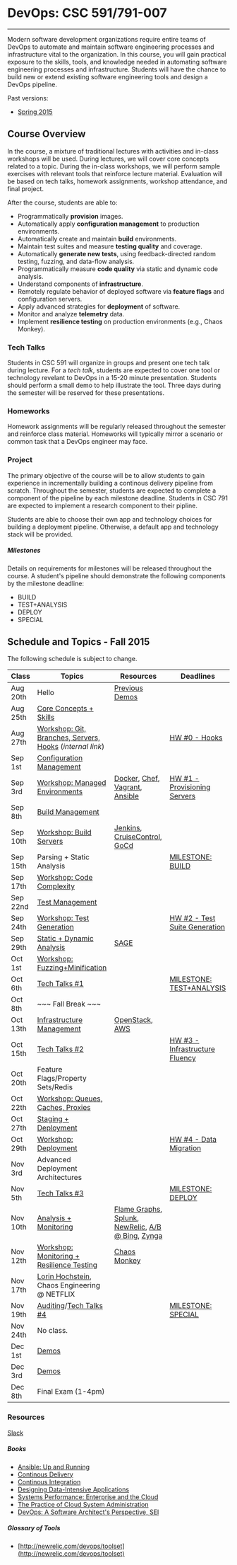 # DevOps: CSC 591/791-007
-------------------------

Modern software development organizations require entire teams of DevOps to automate  and maintain software engineering processes and infrastructure vital to the organization. In this course, you will gain practical exposure to the skills, tools, and knowledge needed in automating software engineering processes and infrastructure. 
Students will have the chance to build new or extend existing software engineering tools and design a DevOps pipeline.

Past versions:
* [Spring 2015 ](https://github.com/CSC-DevOps/Course/tree/Spring2015)

## Course Overview

In the course, a mixture of traditional lectures with activities and in-class workshops will be used.  During lectures, we will cover core concepts related to a topic. During the in-class workshops, we will perform sample exercises with relevant tools that reinforce lecture material.  Evaluation will be based on tech talks, homework assignments, workshop attendance, and final project.

After the course, students are able to:

* Programmatically **provision** images.
* Automatically apply **configuration management** to production environments.
* Automatically create and maintain **build** environments.
* Maintain test suites and measure **testing quality** and coverage.
* Automatically **generate new tests**, using feedback-directed random testing, fuzzing, and data-flow analysis.
* Programmatically measure **code quality** via static and dynamic code analysis.
* Understand components of **infrastructure**.
* Remotely regulate behavior of deployed software via **feature flags** and configuration servers.
* Apply advanced strategies for **deployment** of software.
* Monitor and analyze **telemetry** data.
* Implement **resilience testing** on production environments (e.g., Chaos Monkey).


### Tech Talks

Students in CSC 591 will organize in groups and present one tech talk during lecture.  For a *tech talk*, students are expected to cover one tool or technology revelant to DevOps in a 15-20 minute presentation.  Students should perform a small demo to help illustrate the tool. Three days during the semester will be reserved for these presentations.

### Homeworks

Homework assignments will be regularly released throughout the semester and reinforce class material.  Homeworks will typically mirror a scenario or common task that a DevOps engineer may face.

### Project

The primary objective of the course will be to allow students to gain experience in incrementally building a continous delivery pipeline from scratch.  Throughout the semester, students are expected to complete a component of the pipeline by each milestone deadline.  Students in CSC 791 are expected to implement a research component to their pipline. 

Students are able to choose their own app and technology choices for building a deployment pipeline.  Otherwise, a default app and technology stack will be provided.

##### Milestones

Details on requirements for milestones will be released throughout the course.  A student's pipeline should demonstrate the following components by the milestone deadline:

* BUILD
* TEST+ANALYSIS
* DEPLOY
* SPECIAL

## Schedule and Topics - Fall 2015

The following schedule is subject to change.

| Class    | Topics                           |  Resources |  Deadlines |
|----------|----------------------------------|------------| ----------            |
| Aug 20th  | Hello                            | [Previous Demos](https://docs.google.com/spreadsheets/d/1BdqdwARU_VVfLXXCQSp6gMiggDYUfsrVgxUQeOJMu68/edit#gid=0)     |  &nbsp;               | 
| Aug 25th | [Core Concepts + Skills](https://docs.google.com/presentation/d/1gawFfJyPssbtiLs1-4FGow4Ph1-AHJeEo9B_S8Kvr70/edit)           | &nbsp;     |  &nbsp;               |
| Aug 27th | [Workshop: Git, Branches, Servers, Hooks](https://github.ncsu.edu/CSC-DevOps-Spring2015/ServersWorkshop) (*internal link*) | &nbsp; |  [HW #0 - Hooks](https://github.com/CSC-DevOps/Course/blob/master/HW/HW0.md)               |
| Sep 1st | [Configuration Management](https://docs.google.com/presentation/d/1sVDyCBwFnb1C0xKTswzmhsNn-FKwCXl434uZkAunI6M/edit#slide=id.g3ab49d3b9_154)         | &nbsp;     |  &nbsp;  |
| Sep 3rd | [Workshop: Managed Environments](https://github.com/CSC-DevOps/Course/blob/master/Workshops/CM.md)   | [Docker](https://www.docker.com/), [Chef](https://www.chef.io/chef/), [Vagrant](https://www.vagrantup.com/), [Ansible](http://www.ansible.com/get-started)     |  [HW #1 - Provisioning Servers](https://github.com/CSC-DevOps/Course/blob/master/HW/HW1.md) |
| Sep 8th | [Build Management](https://docs.google.com/presentation/d/1KoMQark9bdaNMBpSBfEewjR1qEic_Fi0nJxN6si6BgA/)                  | &nbsp;    |  &nbsp;               |
| Sep 10th | [Workshop: Build Servers](https://github.com/CSC-DevOps/Course/blob/master/Workshops/Build.md)          | [Jenkins](http://jenkins-ci.org/), [CruiseControl](http://cruisecontrol.sourceforge.net/), [GoCd](http://www.go.cd/)     | &nbsp; |
| Sep 15th  | Parsing + Static Analysis                  |      |  [MILESTONE: BUILD](https://github.com/CSC-DevOps/Course/blob/master/Project/BuildMilestone.md)     |
| Sep 17th  | [Workshop: Code Complexity]()            | &nbsp;     |  &nbsp;               |
| Sep 22nd  | [Test Management](https://docs.google.com/presentation/d/1tuGkWE86C-MwajbOVsUgVoJUletVszwhPHecWEd7ZYU/)                  | &nbsp;     |  &nbsp;     |
| Sep 24th  | [Workshop: Test Generation](https://github.com/CSC-DevOps/TestGeneration/blob/master/README.md) | &nbsp;     |  [HW #2 - Test Suite Generation](https://github.com/CSC-DevOps/Course/blob/master/HW/HW2.md) |
| Sep 29th | [Static + Dynamic Analysis](https://docs.google.com/presentation/d/1Bf-9ASmoYrBsiisseGbxMkXCvPyJtB46zP41y7wFKE0/edit)        | [SAGE](http://queue.acm.org/detail.cfm?id=2094081)     |  &nbsp;               |
| Oct 1st | [Workshop: Fuzzing+Minification](https://github.com/CSC-DevOps/Fuzzing)                | &nbsp;     |   |
| Oct 6th | [Tech Talks #1](https://github.com/CSC-DevOps/Course/blob/master/TechTalks.md)  | &nbsp;     |  [MILESTONE: TEST+ANALYSIS](https://github.com/CSC-DevOps/Course/blob/master/Project/M2.md)    |
| Oct 8th | ~~~ Fall Break ~~~            | &nbsp;     |  |
| Oct 13th| [Infrastructure Management](https://onedrive.live.com/redir?resid=FF912F1DFCF67A6D%211734)        | [OpenStack](http://www.openstack.org/), [AWS]() | &nbsp;  |
| Oct 15th| [Tech Talks #2](https://github.com/CSC-DevOps/Course/blob/master/TechTalks.md) | &nbsp; | [HW #3 - Infrastructure Fluency](https://github.com/CSC-DevOps/Course/blob/master/HW/HW3.md) |
| Oct 20th | Feature Flags/Property Sets/Redis | &nbsp; |
| Oct 22th | [Workshop: Queues, Caches, Proxies](https://github.com/CSC-DevOps/Queues) | &nbsp; |
| Oct 27th |  [Staging + Deployment](https://docs.google.com/presentation/d/1TaiIh6CtkHt-ij8mCVPVrpY0yN2VTVjqfjO_zYX0lEs/edit#slide=id.g2f582368a_0_51)              | &nbsp;     | &nbsp;  | 
| Oct 29th |  [Workshop: Deployment](https://github.com/CSC-DevOps/Deployment)     | &nbsp;     | [HW #4 - Data Migration](https://github.com/CSC-DevOps/Course/blob/master/HW/HW4.md) |
| Nov 3rd  |  Advanced Deployment Architectures                       | &nbsp;   | &nbsp; |
| Nov 5th  |  [Tech Talks #3](https://github.com/CSC-DevOps/Course/blob/master/TechTalks.md)         | &nbsp;     | [MILESTONE: DEPLOY](https://github.com/CSC-DevOps/Course/blob/master/Project/M3.md#milestone-deployment)  |
| Nov 10th | [Analysis + Monitoring](https://docs.google.com/presentation/d/1swei7oeXWZGnXe9gC1jlh4Gd1h9Ri6I6x2kTgKr1BVw/edit?usp=sharing)          | [Flame Graphs](https://www.usenix.org/conference/lisa13/technical-sessions/plenary/gregg), [Splunk](http://www.splunk.com/), [NewRelic](http://newrelic.com/), [A/B @ Bing](http://www.infoq.com/presentations/controlled-experiments), [Zynga](http://blog.amplitude.com/2015/06/24/zynga-analytics-at-its-peak/)      |
| Nov 12th | [Workshop: Monitoring + Resilience Testing](https://github.com/CSC-DevOps/Monitoring) | [Chaos Monkey](https://github.com/Netflix/SimianArmy) | &nbsp; |
| Nov 17th | [Lorin Hochstein](http://lorinhochstein.org/), Chaos Engineering @ NETFLIX	  | &nbsp;     | &nbsp;                   |
| Nov 19th | [Auditing](https://docs.google.com/presentation/d/1lfx-hseYOuriY1STi7Cdtgbd1-LqMmqIxsaWh6ZT5y0/edit)/[Tech Talks #4](https://github.com/CSC-DevOps/Course/blob/master/TechTalks.md) | &nbsp; | [MILESTONE: SPECIAL](https://github.com/CSC-DevOps/Course/blob/master/Project/M4.md#milestone-special) | 
| Nov 24th | No class.             | &nbsp;     | &nbsp; |
| Dec 1st | [Demos](https://docs.google.com/spreadsheets/d/1BdqdwARU_VVfLXXCQSp6gMiggDYUfsrVgxUQeOJMu68/edit?usp=sharing)             | &nbsp;     | &nbsp; |
| Dec 3rd | [Demos](https://docs.google.com/spreadsheets/d/1BdqdwARU_VVfLXXCQSp6gMiggDYUfsrVgxUQeOJMu68/edit?usp=sharing)             | &nbsp;     | &nbsp; |
| Dec 8th | Final Exam (1-4pm)     | &nbsp;     | &nbsp; |


### Resources

[Slack](https://csc-devops.slack.com/)

##### Books

* [Ansible: Up and Running](http://www.ansiblebook.com/)
* [Continous Delivery](http://continuousdelivery.com/)
* [Continous Integration](http://www.amazon.com/Continuous-Integration-Improving-Software-Reducing/dp/0321336380)
* [Designing Data-Intensive Applications](http://dataintensive.net/)
* [Systems Performance: Enterprise and the Cloud](http://www.brendangregg.com/sysperfbook.html)
* [The Practice of Cloud System Administration](http://the-cloud-book.com/)
* [DevOps: A Software Architect's Perspective, SEI](http://www.amazon.com/DevOps-Software-Architects-Perspective-Engineering/dp/0134049845)

##### Glossary of Tools

* [http://newrelic.com/devops/toolset](http://newrelic.com/devops/toolset)
